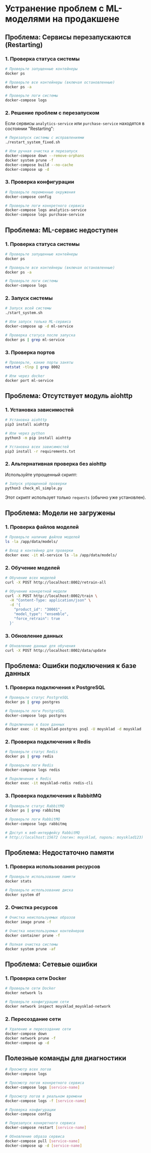 # Устранение проблем с ML-моделями на продакшене

## Проблема: Сервисы перезапускаются (Restarting)

### 1. Проверка статуса системы

```bash
# Проверьте запущенные контейнеры
docker ps

# Проверьте все контейнеры (включая остановленные)
docker ps -a

# Проверьте логи системы
docker-compose logs
```

### 2. Решение проблем с перезапуском

Если сервисы `analytics-service` или `purchase-service` находятся в состоянии "Restarting":

```bash
# Перезапуск системы с исправлениями
./restart_system_fixed.sh

# Или ручная очистка и перезапуск
docker-compose down --remove-orphans
docker system prune -f
docker-compose build --no-cache
docker-compose up -d
```

### 3. Проверка конфигурации

```bash
# Проверьте переменные окружения
docker-compose config

# Проверьте логи конкретного сервиса
docker-compose logs analytics-service
docker-compose logs purchase-service
```

## Проблема: ML-сервис недоступен

### 1. Проверка статуса системы

```bash
# Проверьте запущенные контейнеры
docker ps

# Проверьте все контейнеры (включая остановленные)
docker ps -a

# Проверьте логи системы
docker-compose logs
```

### 2. Запуск системы

```bash
# Запуск всей системы
./start_system.sh

# Или запуск только ML-сервиса
docker-compose up -d ml-service

# Проверка статуса после запуска
docker ps | grep ml-service
```

### 3. Проверка портов

```bash
# Проверьте, какие порты заняты
netstat -tlnp | grep 8002

# Или через docker
docker port ml-service
```

## Проблема: Отсутствует модуль aiohttp

### 1. Установка зависимостей

```bash
# Установка aiohttp
pip3 install aiohttp

# Или через python
python3 -m pip install aiohttp

# Установка всех зависимостей
pip3 install -r requirements.txt
```

### 2. Альтернативная проверка без aiohttp

Используйте упрощенный скрипт:

```bash
# Запуск упрощенной проверки
python3 check_ml_simple.py
```

Этот скрипт использует только `requests` (обычно уже установлен).

## Проблема: Модели не загружены

### 1. Проверка файлов моделей

```bash
# Проверьте наличие файлов моделей
ls -la /app/data/models/

# Вход в контейнер для проверки
docker exec -it ml-service ls -la /app/data/models/
```

### 2. Обучение моделей

```bash
# Обучение всех моделей
curl -X POST http://localhost:8002/retrain-all

# Обучение конкретной модели
curl -X POST http://localhost:8002/train \
  -H "Content-Type: application/json" \
  -d '{
    "product_id": "30001",
    "model_type": "ensemble",
    "force_retrain": true
  }'
```

### 3. Обновление данных

```bash
# Обновление данных для обучения
curl -X POST http://localhost:8002/data/update
```

## Проблема: Ошибки подключения к базе данных

### 1. Проверка подключения к PostgreSQL

```bash
# Проверьте статус PostgreSQL
docker ps | grep postgres

# Проверьте логи PostgreSQL
docker-compose logs postgres

# Подключение к базе данных
docker exec -it moysklad-postgres psql -U moysklad -d moysklad
```

### 2. Проверка подключения к Redis

```bash
# Проверьте статус Redis
docker ps | grep redis

# Проверьте логи Redis
docker-compose logs redis

# Подключение к Redis
docker exec -it moysklad-redis redis-cli
```

### 3. Проверка подключения к RabbitMQ

```bash
# Проверьте статус RabbitMQ
docker ps | grep rabbitmq

# Проверьте логи RabbitMQ
docker-compose logs rabbitmq

# Доступ к веб-интерфейсу RabbitMQ
# http://localhost:15672 (логин: moysklad, пароль: moysklad123)
```

## Проблема: Недостаточно памяти

### 1. Проверка использования ресурсов

```bash
# Проверьте использование памяти
docker stats

# Проверьте использование диска
docker system df
```

### 2. Очистка ресурсов

```bash
# Очистка неиспользуемых образов
docker image prune -f

# Очистка неиспользуемых контейнеров
docker container prune -f

# Полная очистка системы
docker system prune -af
```

## Проблема: Сетевые ошибки

### 1. Проверка сети Docker

```bash
# Проверьте сети Docker
docker network ls

# Проверьте конфигурацию сети
docker network inspect moysklad_moysklad-network
```

### 2. Пересоздание сети

```bash
# Удаление и пересоздание сети
docker-compose down
docker network prune -f
docker-compose up -d
```

## Полезные команды для диагностики

```bash
# Просмотр всех логов
docker-compose logs

# Просмотр логов конкретного сервиса
docker-compose logs [service-name]

# Просмотр логов в реальном времени
docker-compose logs -f [service-name]

# Проверка конфигурации
docker-compose config

# Перезапуск конкретного сервиса
docker-compose restart [service-name]

# Обновление образа сервиса
docker-compose pull [service-name]
docker-compose up -d [service-name]
``` 
